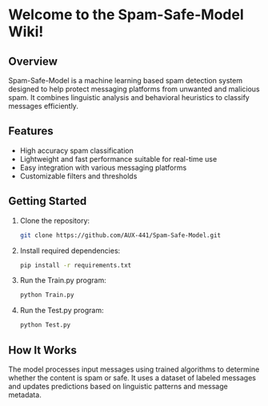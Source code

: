 # Welcome to the Spam-Safe-Model Wiki!

## Overview
Spam-Safe-Model is a machine learning based spam detection system designed to help protect messaging platforms from unwanted and malicious spam. It combines linguistic analysis and behavioral heuristics to classify messages efficiently.

## Features
- High accuracy spam classification
- Lightweight and fast performance suitable for real-time use
- Easy integration with various messaging platforms
- Customizable filters and thresholds

## Getting Started
1. Clone the repository:
    ```bash
    git clone https://github.com/AUX-441/Spam-Safe-Model.git
    ```
2. Install required dependencies:
    ```bash
    pip install -r requirements.txt
    ```
3. Run the Train.py program:
    ```bash
    python Train.py
    ```

4. Run the Test.py program:
    ```bash
    python Test.py
    ```

## How It Works
The model processes input messages using trained algorithms to determine whether the content is spam or safe. It uses a dataset of labeled messages and updates predictions based on linguistic patterns and message metadata.

